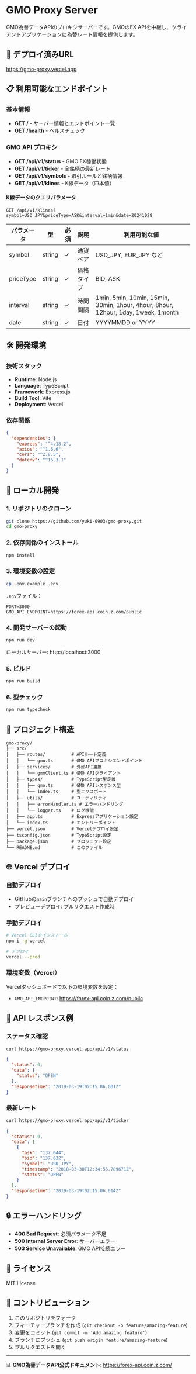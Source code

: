 # GMO Proxy Server

GMO為替データAPIのプロキシサーバーです。GMOのFX APIを中継し、クライアントアプリケーションに為替レート情報を提供します。

## 🚀 デプロイ済みURL

https://gmo-proxy.vercel.app

## 📋 利用可能なエンドポイント

### 基本情報
- **GET /** - サーバー情報とエンドポイント一覧
- **GET /health** - ヘルスチェック

### GMO API プロキシ
- **GET /api/v1/status** - GMO FX稼働状態
- **GET /api/v1/ticker** - 全銘柄の最新レート
- **GET /api/v1/symbols** - 取引ルールと銘柄情報
- **GET /api/v1/klines** - K線データ（四本値）

#### K線データのクエリパラメータ
```
GET /api/v1/klines?symbol=USD_JPY&priceType=ASK&interval=1min&date=20241028
```

| パラメータ | 型 | 必須 | 説明 | 利用可能な値 |
|-----------|---|------|------|--------------|
| symbol | string | ✓ | 通貨ペア | USD_JPY, EUR_JPY など |
| priceType | string | ✓ | 価格タイプ | BID, ASK |
| interval | string | ✓ | 時間間隔 | 1min, 5min, 10min, 15min, 30min, 1hour, 4hour, 8hour, 12hour, 1day, 1week, 1month |
| date | string | ✓ | 日付 | YYYYMMDD or YYYY |

## 🛠️ 開発環境

### 技術スタック
- **Runtime**: Node.js
- **Language**: TypeScript
- **Framework**: Express.js
- **Build Tool**: Vite
- **Deployment**: Vercel

### 依存関係
```json
{
  "dependencies": {
    "express": "^4.18.2",
    "axios": "^1.6.0",
    "cors": "^2.8.5",
    "dotenv": "^16.3.1"
  }
}
```

## 🔧 ローカル開発

### 1. リポジトリのクローン
```bash
git clone https://github.com/yuki-0903/gmo-proxy.git
cd gmo-proxy
```

### 2. 依存関係のインストール
```bash
npm install
```

### 3. 環境変数の設定
```bash
cp .env.example .env
```

`.env`ファイル：
```env
PORT=3000
GMO_API_ENDPOINT=https://forex-api.coin.z.com/public
```

### 4. 開発サーバーの起動
```bash
npm run dev
```

ローカルサーバー: http://localhost:3000

### 5. ビルド
```bash
npm run build
```

### 6. 型チェック
```bash
npm run typecheck
```

## 📁 プロジェクト構造

```
gmo-proxy/
├── src/
│   ├── routes/          # APIルート定義
│   │   └── gmo.ts       # GMO APIプロキシエンドポイント
│   ├── services/        # 外部API連携
│   │   └── gmoClient.ts # GMO APIクライアント
│   ├── types/           # TypeScript型定義
│   │   ├── gmo.ts       # GMO APIレスポンス型
│   │   └── index.ts     # 型エクスポート
│   ├── utils/           # ユーティリティ
│   │   ├── errorHandler.ts # エラーハンドリング
│   │   └── logger.ts    # ログ機能
│   ├── app.ts           # Expressアプリケーション設定
│   └── index.ts         # エントリーポイント
├── vercel.json          # Vercelデプロイ設定
├── tsconfig.json        # TypeScript設定
├── package.json         # プロジェクト設定
└── README.md            # このファイル
```

## 🌐 Vercel デプロイ

### 自動デプロイ
- GitHubの`main`ブランチへのプッシュで自動デプロイ
- プレビューデプロイ: プルリクエスト作成時

### 手動デプロイ
```bash
# Vercel CLIをインストール
npm i -g vercel

# デプロイ
vercel --prod
```

### 環境変数（Vercel）
Vercelダッシュボードで以下の環境変数を設定：
- `GMO_API_ENDPOINT`: https://forex-api.coin.z.com/public

## 📖 API レスポンス例

### ステータス確認
```bash
curl https://gmo-proxy.vercel.app/api/v1/status
```

```json
{
  "status": 0,
  "data": {
    "status": "OPEN"
  },
  "responsetime": "2019-03-19T02:15:06.001Z"
}
```

### 最新レート
```bash
curl https://gmo-proxy.vercel.app/api/v1/ticker
```

```json
{
  "status": 0,
  "data": [
    {
      "ask": "137.644",
      "bid": "137.632",
      "symbol": "USD_JPY",
      "timestamp": "2018-03-30T12:34:56.789671Z",
      "status": "OPEN"
    }
  ],
  "responsetime": "2019-03-19T02:15:06.014Z"
}
```

## 🔒 エラーハンドリング

- **400 Bad Request**: 必須パラメータ不足
- **500 Internal Server Error**: サーバーエラー
- **503 Service Unavailable**: GMO API接続エラー

## 📝 ライセンス

MIT License

## 🤝 コントリビューション

1. このリポジトリをフォーク
2. フィーチャーブランチを作成 (`git checkout -b feature/amazing-feature`)
3. 変更をコミット (`git commit -m 'Add amazing feature'`)
4. ブランチにプッシュ (`git push origin feature/amazing-feature`)
5. プルリクエストを開く

---

📊 **GMO為替データAPI公式ドキュメント**: https://forex-api.coin.z.com/